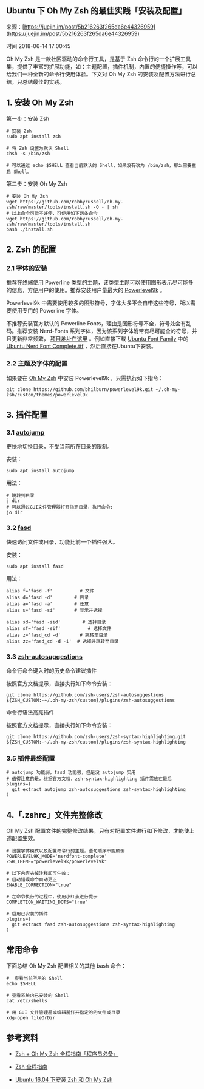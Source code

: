 ## Ubuntu 下 Oh My Zsh 的最佳实践「安装及配置」

来源：[https://juejin.im/post/5b216263f265da6e44326959](https://juejin.im/post/5b216263f265da6e44326959)

时间 2018-06-14 17:00:45


Oh My Zsh 是一款社区驱动的命令行工具，是基于 Zsh 命令行的一个扩展工具集，提供了丰富的扩展功能，如：主题配置，插件机制，内置的便捷操作等，可以给我们一种全新的命令行使用体验。下文对 Oh My Zsh 的安装及配置方法进行总结，只总结最佳的实践。


## 1. 安装 Oh My Zsh

第一步：安装 Zsh

```
# 安装 Zsh
sudo apt install zsh

# 将 Zsh 设置为默认 Shell
chsh -s /bin/zsh

# 可以通过 echo $SHELL 查看当前默认的 Shell，如果没有改为 /bin/zsh，那么需要重启 Shell。
```

第二步：安装 Oh My Zsh

```
# 安装 Oh My Zsh
wget https://github.com/robbyrussell/oh-my-zsh/raw/master/tools/install.sh -O - | sh
# 以上命令可能不好使，可使用如下两条命令
wget https://github.com/robbyrussell/oh-my-zsh/raw/master/tools/install.sh
bash ./install.sh
```


## 2. Zsh 的配置


### 2.1 字体的安装

推荐在终端使用 Powerline 类型的主题，该类型主题可以使用图形表示尽可能多的信息，方便用户的使用。推荐安装用户量最大的    [Powerlevel9k][0]
。

Powerlevel9k 中需要使用较多的图形符号，字体大多不会自带这些符号，所以需要使用专门的 Powerline 字体。

不推荐安装官方默认的 Powerline Fonts，理由是图形符号不全，符号处会有乱码。推荐安装 Nerd-Fonts 系列字体，因为该系列字体附带有尽可能全的符号，并且更新非常频繁，    [项目地址在这里][1]
。例如直接下载    [Ubuntu Font Family][2]
中的    [Ubuntu Nerd Font Complete.ttf][3]
，然后直接在Ubuntu下安装。


### 2.2 主题及字体的配置

如果要在    [Oh My Zsh][4]
中安装 Powerlevel9k ，只需执行如下指令：

```
git clone https://github.com/bhilburn/powerlevel9k.git ~/.oh-my-zsh/custom/themes/powerlevel9k
```


## 3. 插件配置


### 3.1    [autojump][5]
  

更快地切换目录，不受当前所在目录的限制。

安装：

```
sudo apt install autojump
```

用法：

```
# 跳转到目录
j dir
# 可以通过GUI文件管理器打开指定目录，执行命令:
jo dir
```


### 3.2    [fasd][6]
  

快速访问文件或目录，功能比前一个插件强大。

安装：

```
sudo apt install fasd
```

用法：

```
alias f='fasd -f'          # 文件
alias d='fasd -d'        # 目录
alias a='fasd -a'        # 任意
alias s='fasd -si'       # 显示并选择

alias sd='fasd -sid'        # 选择目录
alias sf='fasd -sif'          # 选择文件
alias z='fasd_cd -d'       # 跳转至目录
alias zz='fasd_cd -d -i'  # 选择并跳转至目录
```


### 3.3    [zsh-autosuggestions][7]
  

命令行命令键入时的历史命令建议插件

按照官方文档提示，直接执行如下命令安装：

```
git clone https://github.com/zsh-users/zsh-autosuggestions ${ZSH_CUSTOM:-~/.oh-my-zsh/custom}/plugins/zsh-autosuggestions
```

命令行语法高亮插件

按照官方文档提示，直接执行如下命令安装：

```
git clone https://github.com/zsh-users/zsh-syntax-highlighting.git ${ZSH_CUSTOM:-~/.oh-my-zsh/custom}/plugins/zsh-syntax-highlighting
```


### 3.5 插件最终配置

```
# autojump 功能弱，fasd 功能强，但是没 autojump 实用
# 值得注意的是，根据官方文档，zsh-syntax-highlighting 插件需放在最后
plugins=(
  git extract autojump zsh-autosuggestions zsh-syntax-highlighting
)
```


## 4.「.zshrc」文件完整修改

Oh My Zsh 配置文件的完整修改结果，只有对配置文件进行如下修改，才能使上述配置生效。

```
# 设置字体模式以及配置命令行的主题，语句顺序不能颠倒
POWERLEVEL9K_MODE='nerdfont-complete'
ZSH_THEME="powerlevel9k/powerlevel9k"

# 以下内容去掉注释即可生效：
# 启动错误命令自动更正
ENABLE_CORRECTION="true"

# 在命令执行的过程中，使用小红点进行提示
COMPLETION_WAITING_DOTS="true"

# 启用已安装的插件
plugins=(
  git extract fasd zsh-autosuggestions zsh-syntax-highlighting
)
```


## 常用命令

下面总结 Oh My Zsh 配置相关的其他 bash 命令：

```
#  查看当前所用的 Shell
echo $SHELL

# 查看系统内已安装的 Shell
cat /etc/shells

# 用 GUI 文件管理器或编辑器打开指定的的文件或目录
xdg-open fileOrDir
```


## 参考资料


* [Zsh + Oh My Zsh 全程指南「程序员必备」][8]
    
* [Zsh 全程指南][9]
    
* [Ubuntu 16.04 下安装 Zsh 和 Oh My Zsh][10]
    
  


[0]: https://link.juejin.im?target=https%3A%2F%2Fgithub.com%2Fbhilburn%2Fpowerlevel9k
[1]: https://link.juejin.im?target=https%3A%2F%2Fgithub.com%2Fryanoasis%2Fnerd-fonts
[2]: https://link.juejin.im?target=https%3A%2F%2Fgithub.com%2Fryanoasis%2Fnerd-fonts%2Ftree%2Fmaster%2Fpatched-fonts%2FUbuntu%2FRegular
[3]: https://link.juejin.im?target=https%3A%2F%2Fgithub.com%2Fryanoasis%2Fnerd-fonts%2Fblob%2Fmaster%2Fpatched-fonts%2FUbuntu%2FRegular%2Fcomplete%2FUbuntu%2520Nerd%2520Font%2520Complete.ttf
[4]: https://link.juejin.im?target=https%3A%2F%2Fgithub.com%2Frobbyrussell%2Foh-my-zsh
[5]: https://link.juejin.im?target=https%3A%2F%2Fgithub.com%2Fwting%2Fautojump
[6]: https://link.juejin.im?target=https%3A%2F%2Fgithub.com%2Fclvv%2Ffasd
[7]: https://link.juejin.im?target=https%3A%2F%2Fgithub.com%2Fzsh-users%2Fzsh-autosuggestions
[8]: https://link.juejin.im?target=https%3A%2F%2Fsegmentfault.com%2Fa%2F1190000013612471
[9]: https://link.juejin.im?target=https%3A%2F%2Fgithub.com%2Frobbyrussell%2Foh-my-zsh%2Fwiki%2FThemes
[10]: https://link.juejin.im?target=https%3A%2F%2Fwww.cnblogs.com%2FEasonJim%2Fp%2F7863099.html